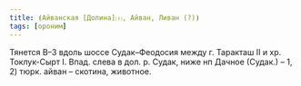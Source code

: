 ```yaml
---
title: ⦗Айванская [Долина]⒯, Айван, Ливан (?)⦘
tags: [ороним]
---
```


Тянется В–З вдоль шоссе Судак–Феодосия между г. Таракташ II и хр. Токлук-Сырт I.
Впад. слева в дол. р. Судак, ниже нп Дачное (Судак.) – 1, 2) тюрк. айван –
скотина, животное.
